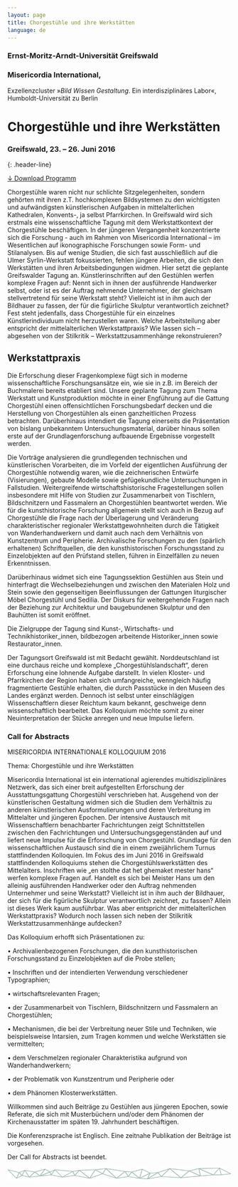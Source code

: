 ```yaml
---
layout: page
title: Chorgestühle und ihre Werkstätten
language: de
---
```

### Ernst-Moritz-Arndt-Universität Greifswald
### Misericordia International,
Exzellenzcluster »_Bild Wissen Gestaltung_. Ein interdisziplinäres Labor«, Humboldt-Universität zu Berlin

# Chorgestühle und ihre Werkstätten

### Greifswald, 23. – 26. Juni 2016
{: .header-line}

<a href="../files/flyer.pdf" class="download">↓ Download Programm</a>

Chorgestühle waren nicht nur schlichte  Sitzgelegenheiten, sondern gehörten mit ihren z.T. hochkomplexen Bildsystemen zu den wichtigsten und aufwändigsten künstlerischen Aufgaben in mittelalterlichen Kathedralen, Konvents-, ja selbst Pfarrkirchen.
In Greifswald wird sich erstmals eine wissenschaftliche Tagung mit dem Werkstattkontext der Chorgestühle beschäftigen. In der jüngeren Vergangenheit konzentrierte sich die Forschung - auch im Rahmen von Misericordia International – im Wesentlichen auf ikonographische Forschungen sowie Form- und Stilanalysen. Bis auf wenige Studien, die sich fast ausschließlich auf die Ulmer Syrlin-Werkstatt fokussierten, fehlen jüngere Arbeiten, die sich den Werkstätten und ihren Arbeitsbedingungen widmen. Hier setzt die geplante Greifswalder Tagung an. Künstlerinschriften auf den Gestühlen werfen komplexe Fragen auf: Nennt sich in ihnen der ausführende Handwerker selbst, oder ist es der Auftrag nehmende Unternehmer, der gleichsam stellvertretend für seine Werkstatt steht? Vielleicht ist in ihm auch der Bildhauer zu fassen, der für die figürliche Skulptur verantwortlich zeichnet? Fest steht jedenfalls, dass Chorgestühle für ein einzelnes Künstlerindividuum nicht herzustellen waren. Welche Arbeitsteilung aber entspricht der mittelalterlichen Werkstattpraxis? Wie lassen sich – abgesehen von der Stilkritik – Werkstattzusammenhänge rekonstruieren?


## Werkstattpraxis

Die Erforschung dieser Fragenkomplexe fügt sich in moderne wissenschaftliche Forschungsansätze ein, wie sie in z.B. im Bereich der Buchmalerei bereits etabliert sind.
Unsere geplante Tagung zum Thema Werkstatt und Kunstproduktion möchte in einer Engführung auf die Gattung Chorgestühl einen offensichtlichen Forschungsbedarf decken und die Herstellung von Chorgestühlen als einen ganzheitlichen Prozess betrachten.
Darüberhinaus intendiert die Tagung einerseits die Präsentation von bislang unbekanntem Untersuchungsmaterial, darüber hinaus sollen erste auf der Grundlagenforschung aufbauende Ergebnisse vorgestellt werden.


 Die Vorträge analysieren die grundlegenden technischen und künstlerischen Vorarbeiten, die im Vorfeld der eigentlichen Ausführung der Chorgestühle notwendig waren, wie die zeichnerischen Entwürfe (Visierungen), gebaute Modelle sowie gefügekundliche Untersuchungen in Fallstudien. Weitergreifende wirtschaftshistorische Fragestellungen sollen insbesondere mit Hilfe von Studien zur Zusammenarbeit von Tischlern, Bildschnitzern und Fassmalern an Chorgestühlen beantwortet werden. Wie für die kunsthistorische Forschung allgemein stellt sich auch in Bezug auf Chorgestühle die Frage nach der Überlagerung und Veränderung charakteristischer regionaler Werkstattgewohnheiten durch die Tätigkeit von Wanderhandwerkern und damit auch nach dem Verhältnis von Kunstzentrum und Peripherie. Archivalische Forschungen zu den (spärlich erhaltenen) Schriftquellen, die den kunsthistorischen Forschungsstand zu Einzelobjekten auf den Prüfstand stellen, führen in Einzelfällen zu neuen Erkenntnissen.

 Darüberhinaus widmet sich eine Tagungssektion Gestühlen aus Stein und hinterfragt die Wechselbeziehungen und zwischen den Materialen Holz und Stein sowie den gegenseitigen Beeinflussungen der Gattungen liturgischer Möbel Chorgestühl und Sedilia. Der Diskurs für weitergehende Fragen nach der Beziehung zur Architektur und baugebundenen Skulptur und den Bauhütten ist somit eröffnet.


 Die Zielgruppe der Tagung sind Kunst-, Wirtschafts- und Technikhistoriker_innen, bildbezogen arbeitende Historiker_innen sowie Restaurator_innen.

 Der Tagungsort Greifswald ist mit Bedacht gewählt. Norddeutschland ist eine durchaus reiche und komplexe „Chorgestühlslandschaft“, deren Erforschung eine lohnende Aufgabe darstellt. In vielen Kloster- und Pfarrkirchen der Region haben sich umfangreiche, wenngleich häufig fragmentierte Gestühle erhalten, die durch Passstücke in den Museen des Landes ergänzt werden. Dennoch ist selbst unter einschlägigen Wissenschaftlern dieser Reichtum kaum bekannt, geschweige denn wissenschaftlich bearbeitet. Das Kolloquium möchte somit zu einer Neuinterpretation der Stücke anregen und neue Impulse liefern.

### Call for Abstracts
MISERICORDIA INTERNATIONALE KOLLOQUIUM 2016

Thema: Chorgestühle und ihre Werkstätten

Misericordia International ist ein international agierendes multidisziplinäres Netzwerk, das sich einer breit aufgestellten Erforschung der Ausstattungsgattung Chorgestühl verschrieben hat. Ausgehend von der künstlerischen Gestaltung widmen sich die Studien dem Verhältnis zu anderen künstlerischen Ausformulierungen und deren Verbreitung im Mittelalter und jüngeren Epochen. Der intensive Austausch mit Wissenschaftlern benachbarter Fachrichtungen zeigt Schnittstellen zwischen den Fachrichtungen und Untersuchungsgegenständen auf und liefert neue Impulse für die Erforschung von Chorgestühl. Grundlage für den wissenschaftlichen Austausch sind die in einem zweijährlichem Turnus stattfindenden Kolloquien.
Im Fokus des im Juni 2016 in Greifswald stattfindenden Kolloquiums stehen die Chorgestühlswerkstätten des Mittelalters. Inschriften wie „en stolthe dat het ghemaket mester hans“ werfen komplexe Fragen auf. Handelt es sich bei Meister Hans um den alleinig ausführenden Handwerker oder den Auftrag nehmenden Unternehmer und seine Werkstatt? Vielleicht ist in ihm auch der Bildhauer, der sich für die figürliche Skulptur verantwortlich zeichnet, zu fassen? Allein ist dieses Werk kaum ausführbar. Was aber entspricht der mittelalterlichen Werkstattpraxis? Wodurch noch lassen sich neben der Stilkritik Werkstattzusammenhänge aufdecken?


Das Kolloquium erhofft sich Präsentationen zu:

•	Archivalienbezogenen Forschungen, die den kunsthistorischen Forschungsstand zu Einzelobjekten auf die Probe stellen;

•	Inschriften und der intendierten Verwendung verschiedener Typographien;

•	wirtschaftsrelevanten Fragen;

•	der Zusammenarbeit von Tischlern, Bildschnitzern und Fassmalern an Chorgestühlen;

•	Mechanismen, die bei der Verbreitung neuer Stile und Techniken, wie beispielsweise Intarsien, zum Tragen kommen und welche Werkstätten sie vermittelten;

•	dem Verschmelzen regionaler Charakteristika aufgrund von Wanderhandwerkern;

•	der Problematik von Kunstzentrum und Peripherie oder

•	dem Phänomen Klosterwerkstätten.

Willkommen sind auch Beiträge zu Gestühlen aus jüngeren Epochen, sowie Referate, die sich mit Musterbüchern und/oder dem Phänomen der Kirchenausstatter im späten 19. Jahrhundert beschäftigen.

Die Konferenzsprache ist Englisch. Eine zeitnahe Publikation der Beiträge ist vorgesehen.


Der Call for Abstracts ist beendet.

![Separator](../images/separator.png)
